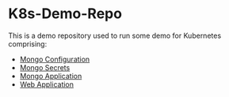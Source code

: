# K8s-Demo-Repo

This is a demo repository used to run some demo for Kubernetes comprising:

- [Mongo Configuration](mongo-config.yaml)
- [Mongo Secrets](mongo-secrets.yaml)
- [Mongo Application](mongo.yaml)
- [Web Application](webapp.yaml)